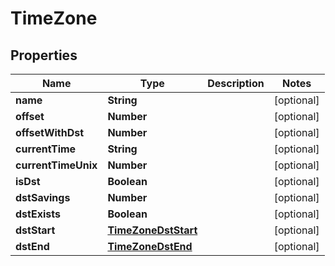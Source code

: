# TimeZone

## Properties

Name | Type | Description | Notes
------------ | ------------- | ------------- | -------------
**name** | **String** |  | [optional] 
**offset** | **Number** |  | [optional] 
**offsetWithDst** | **Number** |  | [optional] 
**currentTime** | **String** |  | [optional] 
**currentTimeUnix** | **Number** |  | [optional] 
**isDst** | **Boolean** |  | [optional] 
**dstSavings** | **Number** |  | [optional] 
**dstExists** | **Boolean** |  | [optional] 
**dstStart** | [**TimeZoneDstStart**](TimeZoneDstStart.md) |  | [optional] 
**dstEnd** | [**TimeZoneDstEnd**](TimeZoneDstEnd.md) |  | [optional] 


